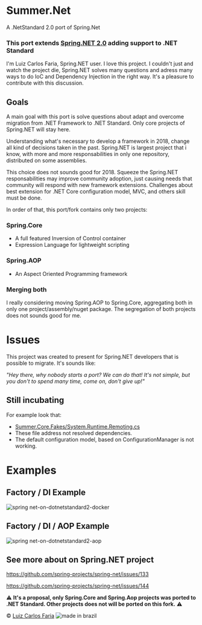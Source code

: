 # Summer.Net
A .NetStandard 2.0 port of Spring.Net

### This port extends [Spring.NET  2.0](https://github.com/spring-projects/spring-net) adding support to .NET Standard

I'm Luiz Carlos Faria, Spring.NET user. I love this project. I couldn't just and watch the project die, Spring.NET solves many questions and adress many ways to do IoC and Dependency Injection in the right way.
It's a pleasure to contribute with this discussion.


## Goals
A main goal with this port is solve questions about adapt and overcome migration from .NET Framework to .NET Standard. Only core projects of Spring.NET will stay here. 


Understanding what's necessary to develop a framework in 2018, change all kind of decisions taken in the past. Spring.NET is largest project that i know, with more and more responsabilities in only one repository, distributed on some assemblies.


This choice does not sounds good for 2018. Squeeze the Spring.NET responsabilities may improve community adoption, just causing needs that community will respond with new framework extensions. Challenges about best extension for .NET Core configuration model, MVC, and others skill must be done.

In order of that, this port/fork contains only two projects:

### Spring.Core
* A full featured Inversion of Control container
* Expression Language for lightweight scripting

### Spring.AOP
* An Aspect Oriented Programming framework

### Merging both
I really considering moving Spring.AOP to Spring.Core, aggregating both in only one project/assembly/nuget package.  The segregation of both projects does not sounds good for me. 


# Issues

This project was created to present for Spring.NET developers that is possible to migrate. It's sounds like: 

_"Hey there, why nobody starts a port? We can do that! It's not simple, but you don't to spend many time, come on, don't give up!"_

## Still incubating

For example look that:
- [Summer.Core.Fakes/System.Runtime.Remoting.cs](https://github.com/luizcarlosfaria/summer-net/blob/netstandard--2-0/Summer.Core/__fakes/System.Runtime.Remoting.cs)
- These file address not resolved dependencies.
- The default configuration model, based on ConfigurationManager is not working.

# Examples

## Factory / DI Example
![spring net-on-dotnetstandard2-docker](http://res.cloudinary.com/luizcarlosfaria/image/upload/v1506499371/SPRING.NET/spring.net-on-dotnetstandard2-docker_xswvba.png)

## Factory / DI / AOP Example
![spring net-on-dotnetstandard2-aop](http://res.cloudinary.com/luizcarlosfaria/image/upload/v1506499371/SPRING.NET/spring.net-on-dotnetstandard2-aop_lif2uw.png)


## See more about on Spring.NET project

https://github.com/spring-projects/spring-net/issues/133

https://github.com/spring-projects/spring-net/issues/144


:warning: **It's a proposal, only Spring.Core and Spring.Aop projects was ported to .NET Standard. Other projects does not will be ported on this fork.** :warning:




© [Luiz Carlos Faria](http://gago.io/) ![made in brazil][brazil]


[brazil]:http://www.goal.cc/content/images/flags/28.png